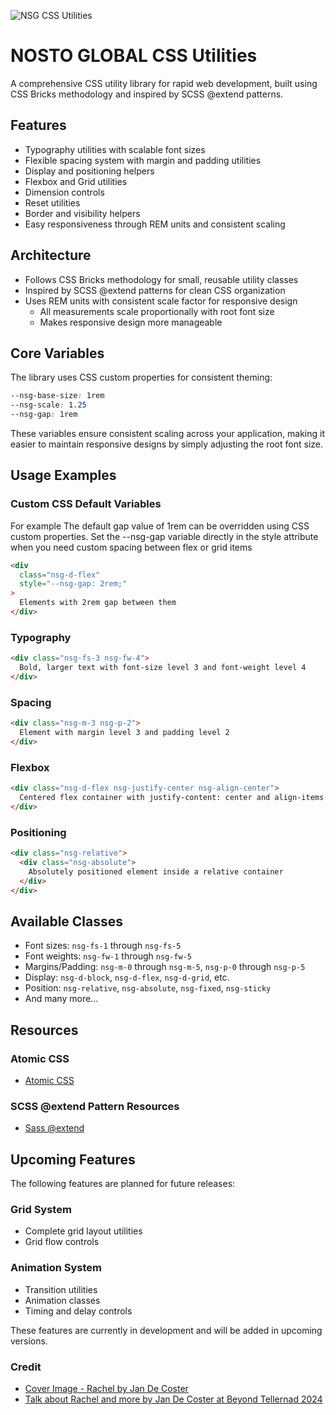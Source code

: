 ![NSG CSS Utilities](https://i.ibb.co/Q9v3kf1/nsg-utils.png)

# NOSTO GLOBAL CSS Utilities

A comprehensive CSS utility library for rapid web development, built using CSS Bricks methodology and inspired by SCSS @extend patterns.

## Features

- Typography utilities with scalable font sizes
- Flexible spacing system with margin and padding utilities
- Display and positioning helpers
- Flexbox and Grid utilities
- Dimension controls
- Reset utilities
- Border and visibility helpers
- Easy responsiveness through REM units and consistent scaling

## Architecture

- Follows CSS Bricks methodology for small, reusable utility classes
- Inspired by SCSS @extend patterns for clean CSS organization
- Uses REM units with consistent scale factor for responsive design
  - All measurements scale proportionally with root font size
  - Makes responsive design more manageable

## Core Variables

The library uses CSS custom properties for consistent theming:

```css
--nsg-base-size: 1rem
--nsg-scale: 1.25
--nsg-gap: 1rem
```

These variables ensure consistent scaling across your application, making it easier to maintain responsive designs by simply adjusting the root font size.

## Usage Examples

### Custom CSS Default Variables

For example The default gap value of 1rem can be overridden using CSS custom properties. Set the --nsg-gap variable directly in the style attribute when you need custom spacing between flex or grid items

```html
<div
  class="nsg-d-flex"
  style="--nsg-gap: 2rem;"
>
  Elements with 2rem gap between them
</div>
```

### Typography

```html
<div class="nsg-fs-3 nsg-fw-4">
  Bold, larger text with font-size level 3 and font-weight level 4
</div>
```

### Spacing

```html
<div class="nsg-m-3 nsg-p-2">
  Element with margin level 3 and padding level 2
</div>
```

### Flexbox

```html
<div class="nsg-d-flex nsg-justify-center nsg-align-center">
  Centered flex container with justify-content: center and align-items: center
</div>
```

### Positioning

```html
<div class="nsg-relative">
  <div class="nsg-absolute">
    Absolutely positioned element inside a relative container
  </div>
</div>
```

## Available Classes

- Font sizes: `nsg-fs-1` through `nsg-fs-5`
- Font weights: `nsg-fw-1` through `nsg-fw-5`
- Margins/Padding: `nsg-m-0` through `nsg-m-5`, `nsg-p-0` through `nsg-p-5`
- Display: `nsg-d-block`, `nsg-d-flex`, `nsg-d-grid`, etc.
- Position: `nsg-relative`, `nsg-absolute`, `nsg-fixed`, `nsg-sticky`
- And many more...

## Resources

### Atomic CSS

- [Atomic CSS ](https://compiledcssinjs.com/docs/atomic-css)

### SCSS @extend Pattern Resources

- [Sass @extend ](https://sass-lang.com/guide/#mixins)

## Upcoming Features

The following features are planned for future releases:

### Grid System

- Complete grid layout utilities
- Grid flow controls

### Animation System

- Transition utilities
- Animation classes
- Timing and delay controls

These features are currently in development and will be added in upcoming versions.

### Credit

- [Cover Image - Rachel by Jan De Coster](https://www.behance.net/gallery/17061285/Rachel-Melting-Robot-Hearts)
- [Talk about Rachel and more by Jan De Coster at Beyond Tellernad 2024](https://youtu.be/XxDnTDe36Oc?si=je7m93kfGUiSPq6t)
